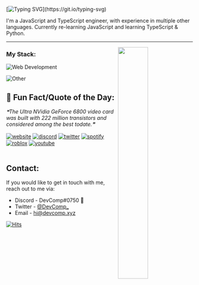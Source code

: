 <!-- ![devcomp banner gh](https://user-images.githubusercontent.com/74418041/156032052-7db9efa0-1e4e-4335-8cda-8a3deda78771.png) -->
[![Typing SVG](https://readme-typing-svg.herokuapp.com?size=30&color=9069F7&lines=%F0%9F%91%8B+Hiya+I'm+DevComp!)](https://git.io/typing-svg)

I'm a JavaScript and TypeScript engineer, with experience in multiple other languages. Currently re-learning JavaScript and learning TypeScript & Python.


---
<a href="https://discord.com/users/893762371770802227">
  <img width="40%" src="https://lanyard-profile-readme.vercel.app/api/893762371770802227?hideTimestamp=true&idleMessage=Idle%20%20at%20the%20moment..." align="right" />
</a>


### My Stack:
![Web Development](https://skillicons.dev/icons?i=html,css,js,ts,prisma,mysql,nextjs,vercel&perline=10)

![Other](https://skillicons.dev/icons?i=git,ruby,go,docker,lua,py,linux,vscode&perline=10)
<br>

## 🧠 Fun Fact/Quote of the Day:

<!--STARTS_HERE_QUOTE_README-->
<i>❝The Ultra NVidia GeForce 6800 video card was built with 222 million transistors and considered among the best todate.❞</i>
<!--ENDS_HERE_QUOTE_README-->

<a href="https://devcomp.xyz" target="_blank"><img alt="website" align="center" src="https://img.shields.io/badge/-Website-0D1117?style=flat-square&logo=googlechrome&logoColor=white"></a>
<a href="https://devcomp.xyz/discord" target="_blank"><img alt="discord" align="center" src="https://img.shields.io/badge/-Discord-0D1117?style=flat-square&logo=discord&logoColor=dark-blue"></a>
<a href="https://twitter.com/DevComp_" target="_blank"><img alt="twitter" align="center" src="https://img.shields.io/badge/-Twitter-0D1117?style=flat-square&logo=twitter&logoColor=dark-blue"></a>
<a href="https://spotify.devcomp.xyz/" target="_blank"><img alt="spotify" align="center" src="https://img.shields.io/badge/-Spotify-0D1117?style=flat-square&logo=spotify&logoColor=dark-green"></a>
<a href="https://www.roblox.com/users/1226830396/profile/" target="_blank"><img alt="roblox" align="center" src="https://img.shields.io/badge/-Roblox-0D1117?style=flat-square&logo=roblox&logoColor=grey"></a>
<a href="https://www.youtube.com/channel/UCh9KkPjILEebJihTG_4s-Lg/" target="_blank"><img alt="youtube" align="center" src="https://img.shields.io/badge/-YouTube-0D1117?style=flat-square&logo=youtube&logoColor=red"></a>
<br>
<br>

## Contact: 
If you would like to get in touch with me, reach out to me via:
- Discord - DevComp#0750 🔴
- Twitter - <a href="https://twitter.com/DevComp_">@DevComp_</a> 
- Email - <a href="mailto:hi@devcomp.xyz">hi@devcomp.xyz</a>



[![Hits](https://hits.link/hits?url=https://github.com/TheAwesomeCoder05&bgLeft=444444&bgRight=800080&label=visits)](https://hits.link)
